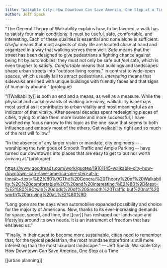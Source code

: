 ```yaml
---
title: "Walkable City: How Downtown Can Save America, One Step at a Time"
author: Jeff Speck
---
```



“The General Theory of Walkability explains how, to be favored, a walk has to satisfy four main conditions: it must be useful, safe, comfortable, and interesting. Each of these qualities is essential and none alone is sufficient. *Useful* means that most aspects of daily life are located close at hand and organized in a way that walking serves them well. *Safe* means that the street has been designed to give pedestrians a fighting chance against being hit by automobiles; they must not only be safe but *feel* safe, which is even tougher to satisfy. *Comfortable* means that buildings and landscapes shape urban streets into "outdoor living rooms," in contrast to wide-open spaces, which usually fail to attract pedestrians. *Interesting* means that sidewalks are lined with unique buildings with friendly faces and that signs of humanity abound.” (prologue)

"[[Walkability]] is both an end and a means, as well as a measure. While the physical and social rewards of walking are many, walkability is perhaps most useful as it contributes to urban vitality and most meaningful as an indicator of that vitality. After several decades spent redesigning pieces of cities, trying to make them more livable and more successful, I have watched my focus narrow to this topic as the one issue that seems to both influence and embody most of the others. Get walkability right and so much of the rest will follow."

"In the absence of any larger vision or mandate, city engineers -- worshiping the twin gods of Smooth Traffic and Ample Parking -- have turned our downtowns into places that are easy to get to but nor worth arriving at."(prologue)


https://www.goodreads.com/work/quotes/19101145-walkable-city-how-downtown-can-save-america-one-step-at-a-time#:~:text=%E2%80%9CThe%20General%20Theory%20of%20Walkability,%2C%20comfortable%2C%20and%20interesting.%E2%80%9D&text=%E2%80%9Ctwin%20gods%20of%20Smooth%20Traffic,but%20not%20worth%20arriving%20at.%E2%80%9D

“Long gone are the days when automobiles expanded possibility and choice for the majority of Americans. Now, thanks to its ever-increasing demands for space, speed, and time, the [[car]] has reshaped our landscape and lifestyles around its own needs. It is an instrument of freedom that has enslaved us.”

“Finally, in their quest to become more sustainable, cities need to remember that, for the typical pedestrian, the most mundane storefront is still more interesting than the most luxuriant landscape.”
― Jeff Speck, Walkable City: How Downtown Can Save America, One Step at a Time

[[urban planning]]


